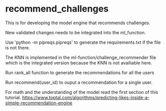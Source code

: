 # recommend_challenges
This is for developing the model engine that recommends challenges.

New validated changes needs to be integrated into the ml_function.

Use 'python -m pipreqs.pipreqs' to generate the requirements.txt if the file is not there.

The KNN is implemented in the ml-function/challenge_recommender file which is the integrated version because the KNN is not availiable here.

Run rank_all function to generate the recommendations for all the users

Run recommend(user_id) to ouput a recommendation for a single user.

For math and the understanding of the model read the first section of this tutorial. https://www.toptal.com/algorithms/predicting-likes-inside-a-simple-recommendation-engine


